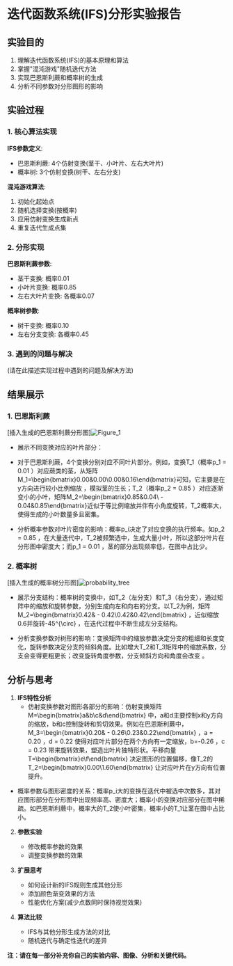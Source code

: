 # 迭代函数系统(IFS)分形实验报告

## 实验目的

1. 理解迭代函数系统(IFS)的基本原理和算法
2. 掌握"混沌游戏"随机迭代方法
3. 实现巴恩斯利蕨和概率树的生成
4. 分析不同参数对分形图形的影响

## 实验过程

### 1. 核心算法实现

**IFS参数定义**:
- 巴恩斯利蕨: 4个仿射变换(茎干、小叶片、左右大叶片)
- 概率树: 3个仿射变换(树干、左右分支)

**混沌游戏算法**:
1. 初始化起始点
2. 随机选择变换(按概率)
3. 应用仿射变换生成新点
4. 重复迭代生成点集

### 2. 分形实现

**巴恩斯利蕨参数**:
- 茎干变换: 概率0.01
- 小叶片变换: 概率0.85
- 左右大叶片变换: 各概率0.07

**概率树参数**:
- 树干变换: 概率0.10
- 左右分支变换: 各概率0.45

### 3. 遇到的问题与解决

(请在此描述实现过程中遇到的问题及解决方法)

## 结果展示

### 1. 巴恩斯利蕨
[插入生成的巴恩斯利蕨分形图]![Figure_1](https://github.com/user-attachments/assets/5a068e53-4f4e-4140-b48a-37ed759d6a03)

- 展示不同变换对应的叶片部分：
 
- 对于巴恩斯利蕨，4个变换分别对应不同叶片部分。例如，变换T_1（概率p_1 = 0.01 ）对应蕨类的茎，从矩阵M_1=\begin{bmatrix}0.00&0.00\\0.00&0.16\end{bmatrix}可知，它主要是在y方向进行较小比例缩放 ，模拟茎的生长；T_2（概率p_2 = 0.85 ）对应逐渐变小的小叶，矩阵M_2=\begin{bmatrix}0.85&0.04\\ - 0.04&0.85\end{bmatrix}近似于等比例缩放并伴有小角度旋转，T_2概率大，使得生成的小叶数量多且密集。
 
- 分析概率参数对叶片密度的影响：概率p_i决定了对应变换的执行频率。如p_2 = 0.85 ，在大量迭代中，T_2被频繁选中，生成大量小叶，所以这部分叶片在分形图中密度大；而p_1 = 0.01 ，茎的部分出现频率低，在图中占比少。

### 2. 概率树 
[插入生成的概率树分形图]![probability_tree](https://github.com/user-attachments/assets/a171f71f-1207-4844-93ce-032a90c21fe6)

- 展示分支结构：概率树的变换中，如T_2（左分支）和T_3（右分支），通过矩阵中的缩放和旋转参数，分别生成向左和向右的分支。以T_2为例，矩阵M_2=\begin{bmatrix}0.42& - 0.42\\0.42&0.42\end{bmatrix} ，近似缩放0.6并旋转-45^{\circ} ，在迭代过程中不断生成左分支结构。
 
- 分析变换参数对树形的影响：变换矩阵中的缩放参数决定分支的粗细和长度变化，旋转参数决定分支的倾斜角度。比如增大T_2和T_3矩阵中的缩放系数，分支会变得更粗更长；改变旋转角度参数，分支倾斜方向和角度会改变 。

## 分析与思考

1. **IFS特性分析**
   - 仿射变换参数对图形各部分的影响：仿射变换矩阵M=\begin{bmatrix}a&b\\c&d\end{bmatrix} 中，a和d主要控制x和y方向的缩放，b和c控制旋转和剪切效果。例如在巴恩斯利蕨中，M_3=\begin{bmatrix}0.20& - 0.26\\0.23&0.22\end{bmatrix} ，a = 0.20 ，d = 0.22 使得对应叶片部分在两个方向有一定缩放，b=-0.26 ，c = 0.23 带来旋转效果，塑造出叶片独特形状。平移向量T=\begin{bmatrix}e\\f\end{bmatrix} 决定图形的位置偏移，像T_2的T_2=\begin{bmatrix}0.00\\1.60\end{bmatrix} 让对应叶片在y方向有位置提升。
 
- 概率参数与图形密度的关系：概率p_i大的变换在迭代中被选中次数多，其对应图形部分在分形图中出现频率高、密度大；概率小的变换对应部分在图中稀疏。如巴恩斯利蕨中，概率大的T_2使小叶密集，概率小的T_1让茎在图中占比小。
2. **参数实验**
   - 修改概率参数的效果
   - 调整变换参数的效果

3. **扩展思考**
   - 如何设计新的IFS规则生成其他分形
   - 添加颜色渐变效果的方法
   - 性能优化方案(减少点数同时保持视觉效果)

4. **算法比较**
   - IFS与其他分形生成方法的对比
   - 随机迭代与确定性迭代的差异

**注：请在每一部分补充你自己的实验内容、图像、分析和关键代码。**

